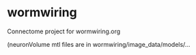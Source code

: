 # wormwiring
Connectome project for wormwiring.org

(neuronVolume mtl files are in 
wormwiring/image_data/models/...

